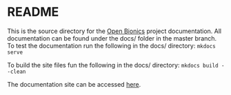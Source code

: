 # README

This is the source directory for the [Open Bionics](https://www.openbionics.com/) project documentation.
All documentation can be found under the docs/ folder in the master branch.
To test the documentation run the following in the docs/ directory:
`mkdocs serve`

To build the site files fun the following in the docs/ directory:
`mkdocs build --clean`

The documentation site can be accessed [here](https://open-bionics.github.io/).
